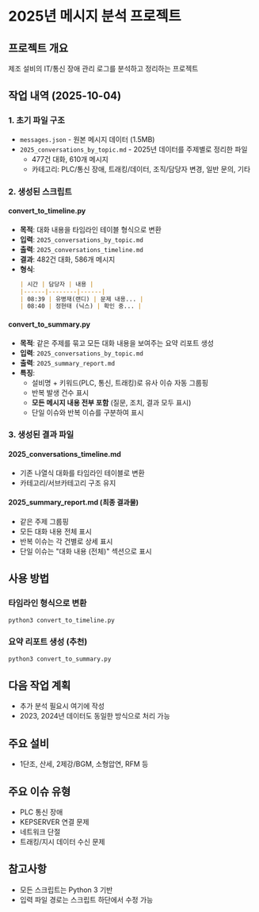 # 2025년 메시지 분석 프로젝트

## 프로젝트 개요
제조 설비의 IT/통신 장애 관리 로그를 분석하고 정리하는 프로젝트

## 작업 내역 (2025-10-04)

### 1. 초기 파일 구조
- `messages.json` - 원본 메시지 데이터 (1.5MB)
- `2025_conversations_by_topic.md` - 2025년 데이터를 주제별로 정리한 파일
  - 477건 대화, 610개 메시지
  - 카테고리: PLC/통신 장애, 트래킹/데이터, 조직/담당자 변경, 일반 문의, 기타

### 2. 생성된 스크립트

#### convert_to_timeline.py
- **목적**: 대화 내용을 타임라인 테이블 형식으로 변환
- **입력**: `2025_conversations_by_topic.md`
- **출력**: `2025_conversations_timeline.md`
- **결과**: 482건 대화, 586개 메시지
- **형식**:
  ```markdown
  | 시간 | 담당자 | 내용 |
  |------|--------|------|
  | 08:39 | 유병재(랜디) | 문제 내용... |
  | 08:40 | 정현태 (닉스) | 확인 중... |
  ```

#### convert_to_summary.py
- **목적**: 같은 주제를 묶고 모든 대화 내용을 보여주는 요약 리포트 생성
- **입력**: `2025_conversations_by_topic.md`
- **출력**: `2025_summary_report.md`
- **특징**:
  - 설비명 + 키워드(PLC, 통신, 트래킹)로 유사 이슈 자동 그룹핑
  - 반복 발생 건수 표시
  - **모든 메시지 내용 전부 포함** (질문, 조치, 결과 모두 표시)
  - 단일 이슈와 반복 이슈를 구분하여 표시

### 3. 생성된 결과 파일

#### 2025_conversations_timeline.md
- 기존 나열식 대화를 타임라인 테이블로 변환
- 카테고리/서브카테고리 구조 유지

#### 2025_summary_report.md (최종 결과물)
- 같은 주제 그룹핑
- 모든 대화 내용 전체 표시
- 반복 이슈는 각 건별로 상세 표시
- 단일 이슈는 "대화 내용 (전체)" 섹션으로 표시

## 사용 방법

### 타임라인 형식으로 변환
```bash
python3 convert_to_timeline.py
```

### 요약 리포트 생성 (추천)
```bash
python3 convert_to_summary.py
```

## 다음 작업 계획
- 추가 분석 필요시 여기에 작성
- 2023, 2024년 데이터도 동일한 방식으로 처리 가능

## 주요 설비
- 1단조, 산세, 2제강/BGM, 소형압연, RFM 등

## 주요 이슈 유형
- PLC 통신 장애
- KEPSERVER 연결 문제
- 네트워크 단절
- 트래킹/지시 데이터 수신 문제

## 참고사항
- 모든 스크립트는 Python 3 기반
- 입력 파일 경로는 스크립트 하단에서 수정 가능
